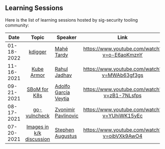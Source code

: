 ##  Learning Sessions

Here is the list of learning sessions hosted by sig-security tooling community:


|  **Date**  |                        **Topic**                                               | **Speaker**                                              |                   **Link**                  |
|------------|:------------------------------------------------------------------------------:|----------------------------------------------------------|:-------------------------------------------:|
| 01-18-2022 |                  [kdigger](https://github.com/quarkslab/kdigger)               |      [Mahé Tardy](https://twitter.com/mtardy_)           | https://www.youtube.com/watch?v=o-E6aoKmznY |
| 11-16-2021 |              [Kube Armor](https://github.com/kubearmor/KubeArmor)              |      [Rahul Jadhav](https://twitter.com/nyrahul)         | https://www.youtube.com/watch?v=MWAb63gf3gs |
| 09-21-2021 |             [SBoM for K8s](https://github.com/kubernetes-sigs/bom)             |      [Adolfo García Veytia](https://twitter.com/puerco)  | https://www.youtube.com/watch?v=zB1-7NLsfps |
| 08-17-2021 |        [go-vulncheck](https://pkg.go.dev/golang.org/x/exp/vulndb/govulncheck)  |   [Zvonimir Pavlinovic](https://wp.nyu.edu/zvonimir/)    | https://www.youtube.com/watch?v=YUhiWK15yEc |
| 07-20-2021 |        [Images in k/k discussion](https://github.com/kubernetes/release)       | [Stephen Augustus](https://twitter.com/stephenaugustus)  | https://www.youtube.com/watch?v=oibVXk9AwO4 |
